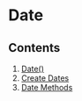 # Date

## Contents
1. [Date()](Date)
2. [Create Dates](createDates)
3. [Date Methods](dateMethods)
